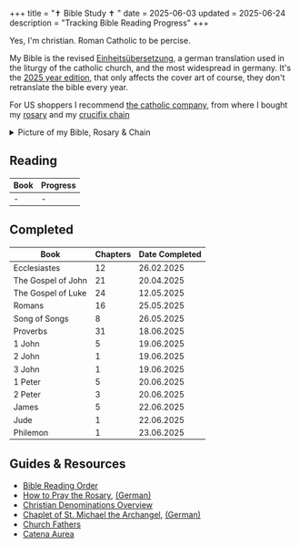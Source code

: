 +++
title = "✝️ Bible Study ✝️ "
date = 2025-06-03
updated = 2025-06-24
description = "Tracking Bible Reading Progress"
+++

Yes, I'm christian. Roman Catholic to be percise.

My Bible is the revised [Einheitsübersetzung](https://en.wikipedia.org/wiki/Einheits%C3%BCbersetzung), a german translation used in the liturgy of the catholic church, and the most widespread in germany.
It's the [2025 year edition](https://shop.die-bibel.de/Einheitsuebersetzung-Jahresedition-2025/1296), that only affects the cover art of course, they don't retranslate the bible every year.

For US shoppers I recommend [the catholic company](https://www.catholiccompany.com/), 
from where I bought my [rosary](https://www.catholiccompany.com/blue-floral-ceramic-stretch-rosary-bracelet-i129114/) and my [crucifix chain](https://www.catholiccompany.com/traditional-crucifix-w-chain-i36361/)

<details>
<summary>Picture of my Bible, Rosary & Chain
</summary>
<img src="/catholicstuff.jpg" height="800vw">
</details>


## Reading

| Book                   | Progress  |
|------------------------|-----------|
| -                      |         - |

## Completed

| Book                   | Chapters | Date Completed |
|------------------------|----------|----------------|
| Ecclesiastes           |       12 |     26.02.2025 |
| The Gospel of John     |       21 |     20.04.2025 |
| The Gospel of Luke     |       24 |     12.05.2025 |
| Romans                 |       16 |     25.05.2025 |
| Song of Songs          |        8 |     26.05.2025 |
| Proverbs               |       31 |     18.06.2025 |
| 1 John                 |        5 |     19.06.2025 |
| 2 John                 |        1 |     19.06.2025 |
| 3 John                 |        1 |     19.06.2025 |
| 1 Peter                |        5 |     20.06.2025 |
| 2 Peter                |        3 |     20.06.2025 |
| James                  |        5 |     22.06.2025 |
| Jude                   |        1 |     22.06.2025 |
| Philemon               |        1 |     23.06.2025 |

## Guides & Resources

- [Bible Reading Order](https://youtu.be/iq6dn3Z9--g)
- [How to Pray the Rosary](https://youtu.be/iMQ_CRYWHME), [(German)](http://www.kirchenweb.at/rosenkranz/)
- [Christian Denominations Overview](https://youtu.be/tzLS4O7YaUg)
- [Chaplet of St. Michael the Archangel](https://www.ewtn.com/catholicism/devotions/chaplet-of-st-michael-the-archangel-386), [(German)](https://freunde.carloacutis.de/gebete/der-rosenkranz/rosenkranz-zum-erzengel-michael/)
- [Church Fathers](https://www.newadvent.org/fathers/)
- [Catena Aurea](https://www.ecatholic2000.com/catena/)
